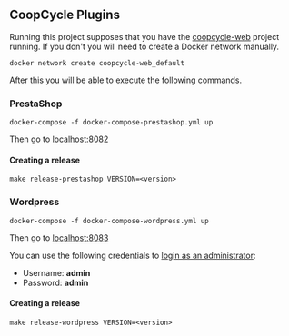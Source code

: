 CoopCycle Plugins
-----------------

Running this project supposes that you have the [coopcycle-web](https://github.com/coopcycle/coopcycle-web) project running. If you don't you will need to create a Docker network manually.

```
docker network create coopcycle-web_default
```

After this you will be able to execute the following commands.

### PrestaShop

```
docker-compose -f docker-compose-prestashop.yml up
```

Then go to [localhost:8082](http://localhost:8082)

#### Creating a release

```
make release-prestashop VERSION=<version>
```

### Wordpress

```
docker-compose -f docker-compose-wordpress.yml up
```

Then go to [localhost:8083](http://localhost:8083)

You can use the following credentials to [login as an administrator](http://localhost:8083/wp-admin):

- Username: **admin**
- Password: **admin**

#### Creating a release

```
make release-wordpress VERSION=<version>
```
